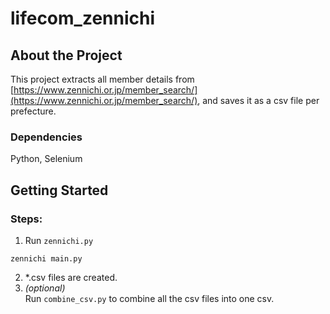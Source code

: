 # lifecom_zennichi

## About the Project

This project extracts all member details from
[https://www.zennichi.or.jp/member_search/](https://www.zennichi.or.jp/member_search/), and saves it as a csv file per prefecture.

### Dependencies

Python, Selenium

## Getting Started

### Steps:

1. Run `zennichi.py`
```
zennichi main.py
```
2. \*.csv files are created.
3. _(optional)_<br>Run `combine_csv.py` to combine all the csv files into one csv.

